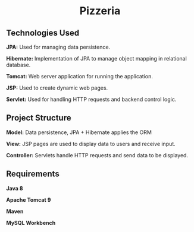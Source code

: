 <h1 align="center" id="title">Pizzeria</h1>

<h2>Technologies Used</h2>
<p id="description"><b>JPA:</b> Used for managing data persistence.</p>
<p id="description"><b>Hibernate:</b> Implementation of JPA to manage object mapping in relational database.</p>
<p id="description"><b>Tomcat:</b> Web server application for running the application.</p>
<p id="description"><b>JSP:</b> Used to create dynamic web pages.</p>
<p id="description"><b>Servlet:</b> Used for handling HTTP requests and backend control logic.</p>

<h2>Project Structure</h2>
<p id="description"><b>Model:</b> Data persistence, JPA + Hibernate applies the ORM</p>
<p id="description"><b>View:</b> JSP pages are used to display data to users and receive input.</p>
<p id="description"><b>Controller:</b> Servlets handle HTTP requests and send data to be displayed.</p>

<h2>Requirements</h2>
<p id="description"><b>Java 8</b></p>
<p id="description"><b>Apache Tomcat 9</b></p>
<p id="description"><b>Maven</b></p>
<p id="description"><b>MySQL Workbench</b></p>

